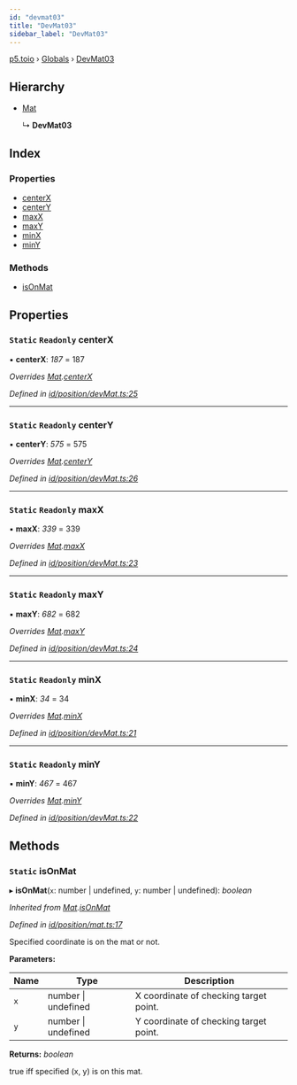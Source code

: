 ```yaml
---
id: "devmat03"
title: "DevMat03"
sidebar_label: "DevMat03"
---
```


[p5.toio](../index.md) › [Globals](../globals.md) › [DevMat03](devmat03.md)

## Hierarchy

* [Mat](mat.md)

  ↳ **DevMat03**

## Index

### Properties

* [centerX](devmat03.md#static-readonly-centerx)
* [centerY](devmat03.md#static-readonly-centery)
* [maxX](devmat03.md#static-readonly-maxx)
* [maxY](devmat03.md#static-readonly-maxy)
* [minX](devmat03.md#static-readonly-minx)
* [minY](devmat03.md#static-readonly-miny)

### Methods

* [isOnMat](devmat03.md#static-isonmat)

## Properties

### `Static` `Readonly` centerX

▪ **centerX**: *187* = 187

*Overrides [Mat](mat.md).[centerX](mat.md#static-protected-centerx)*

*Defined in [id/position/devMat.ts:25](https://github.com/tetunori/p5.toio/blob/f95e57b/src/id/position/devMat.ts#L25)*

___

### `Static` `Readonly` centerY

▪ **centerY**: *575* = 575

*Overrides [Mat](mat.md).[centerY](mat.md#static-protected-centery)*

*Defined in [id/position/devMat.ts:26](https://github.com/tetunori/p5.toio/blob/f95e57b/src/id/position/devMat.ts#L26)*

___

### `Static` `Readonly` maxX

▪ **maxX**: *339* = 339

*Overrides [Mat](mat.md).[maxX](mat.md#static-protected-maxx)*

*Defined in [id/position/devMat.ts:23](https://github.com/tetunori/p5.toio/blob/f95e57b/src/id/position/devMat.ts#L23)*

___

### `Static` `Readonly` maxY

▪ **maxY**: *682* = 682

*Overrides [Mat](mat.md).[maxY](mat.md#static-protected-maxy)*

*Defined in [id/position/devMat.ts:24](https://github.com/tetunori/p5.toio/blob/f95e57b/src/id/position/devMat.ts#L24)*

___

### `Static` `Readonly` minX

▪ **minX**: *34* = 34

*Overrides [Mat](mat.md).[minX](mat.md#static-protected-minx)*

*Defined in [id/position/devMat.ts:21](https://github.com/tetunori/p5.toio/blob/f95e57b/src/id/position/devMat.ts#L21)*

___

### `Static` `Readonly` minY

▪ **minY**: *467* = 467

*Overrides [Mat](mat.md).[minY](mat.md#static-protected-miny)*

*Defined in [id/position/devMat.ts:22](https://github.com/tetunori/p5.toio/blob/f95e57b/src/id/position/devMat.ts#L22)*

## Methods

### `Static` isOnMat

▸ **isOnMat**(`x`: number | undefined, `y`: number | undefined): *boolean*

*Inherited from [Mat](mat.md).[isOnMat](mat.md#static-isonmat)*

*Defined in [id/position/mat.ts:17](https://github.com/tetunori/p5.toio/blob/f95e57b/src/id/position/mat.ts#L17)*

Specified coordinate is on the mat or not.

**Parameters:**

Name | Type | Description |
------ | ------ | ------ |
`x` | number &#124; undefined | X coordinate of checking target point. |
`y` | number &#124; undefined | Y coordinate of checking target point.  |

**Returns:** *boolean*

true iff specified (x, y) is on this mat.
